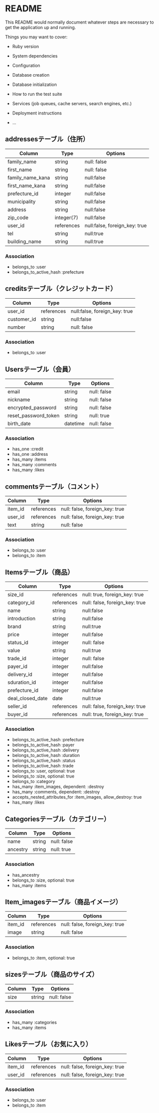 # README

This README would normally document whatever steps are necessary to get the
application up and running.

Things you may want to cover:

* Ruby version

* System dependencies

* Configuration

* Database creation

* Database initialization

* How to run the test suite

* Services (job queues, cache servers, search engines, etc.)

* Deployment instructions

* ...

## addressesテーブル（住所）
|Column|Type|Options|
|------|----|-------|
|family_name|string|null: false|
|first_name|string|null: false|
|family_name_kana|string|null:false|
|first_name_kana|string|null:false|
|prefecture_id|integer|null:false|
|municipality|string|null:false|
|address|string|null:false|
|zip_code|integer(7)|null:false|
|user_id|references|null:false, foreign_key: true|
|tel|string|null:true|
|building_name|string|null:true|

### Association
- belongs_to :user
- belongs_to_active_hash :prefecture

## creditsテーブル（クレジットカード）
|Column|Type|Options|
|------|----|-------|
|user_id|references|null:false, foreign_key: true|
|customer_id|string|null:false|
|number|string|null: false|

### Association
- belongs_to :user

## Usersテーブル（会員）
|Column|Type|Options|
|------|----|-------|
|email|string|null: false|
|nickname|string|null: false|
|encrypted_password|string|null: false|
|reset_password_token|string|null: true|
|birth_date|datetime|null: false|

### Association
- has_one :credit
- has_one :address
- has_many :items
- has_many :comments
- has_many :likes

## commentsテーブル（コメント）
|Column|Type|Options|
|------|----|-------|
|item_id|references|null: false, foreign_key: true|
|user_id|references|null: false, foreign_key: true|
|text|string|null: false|

### Association
- belongs_to :user
- belongs_to :item

## Itemsテーブル（商品）
|Column|Type|Options|
|------|----|-------|
|size_id|references|null: true, foreign_key: true|
|category_id|references|null: false, foreign_key: true|
|name|string|null:false|
|introduction|string|null:false|
|brand|string|null:true|
|price|integer|null:false|
|status_id|integer|null: false|
|value|string|null:true|
|trade_id|integer|null: false|
|payer_id|integer|null:false|
|delivery_id|integer|null:false|
|sduration_id|integer|null:false|
|prefecture_id|integer|null:false|
|deal_closed_date|date|null:true|
|seller_id|references|null: false, foreign_key: true|
|buyer_id|references|null: true, foreign_key: true|

### Association
- belongs_to_active_hash :prefecture
- belongs_to_active_hash :payer
- belongs_to_active_hash :delivery
- belongs_to_active_hash :duration
- belongs_to_active_hash :status
- belongs_to_active_hash :trade
- belongs_to :user, optional: true
- belongs_to :size, optional: true
- belongs_to :category
- has_many :item_images, dependent: :destroy
- has_many :comments, dependent: :destroy
- accepts_nested_attributes_for :item_images, allow_destroy: true
- has_many :likes

## Categoriesテーブル（カテゴリー）
|Column|Type|Options|
|------|----|-------|
|name|string|null: false|
|ancestry|string|null: true|

### Association
- has_ancestry
- belongs_to :size, optional: true
- has_many :items

## Item_imagesテーブル（商品イメージ）
|Column|Type|Options|
|------|----|-------|
|item_id|references|null: false, foreign_key: true|
|image|string|null: false|

### Association
- belongs_to :item, optional: true

## sizesテーブル（商品のサイズ）
|Column|Type|Options|
|------|----|-------|
|size|string|null: false|

### Association
- has_many :categories
- has_many :items

## Likesテーブル（お気に入り）
|Column|Type|Options|
|------|----|-------|
|item_id|references|null: false, foreign_key: true|
|user_id|references|null: false, foreign_key: true|

### Association
- belongs_to :user
- belongs_to :item